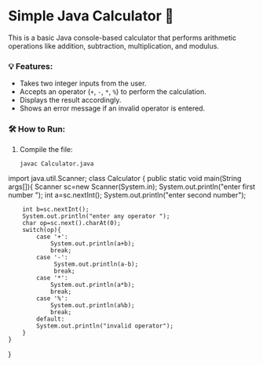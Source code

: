 # Simple Java Calculator 🧮

This is a basic Java console-based calculator that performs arithmetic operations like addition, subtraction, multiplication, and modulus.

### 💡 Features:
- Takes two integer inputs from the user.
- Accepts an operator (`+`, `-`, `*`, `%`) to perform the calculation.
- Displays the result accordingly.
- Shows an error message if an invalid operator is entered.

### 🛠️ How to Run:
1. Compile the file:
   ```bash
   javac Calculator.java
import java.util.Scanner;
class Calculator {
    public static void main(String args[]){
        Scanner sc=new Scanner(System.in);
        System.out.println("enter first number ");
        int a=sc.nextInt();
        System.out.println("enter second number");
        
        int b=sc.nextInt();
        System.out.println("enter any operator ");
        char op=sc.next().charAt(0);
        switch(op){
            case '+':
                System.out.println(a+b);
                break;
            case '-':
                 System.out.println(a-b);
                 break;
            case '*':
                System.out.println(a*b);
                break;
            case '%':
                System.out.println(a%b);
                break;
            default:
            System.out.println("invalid operator");
        }
    }
}

